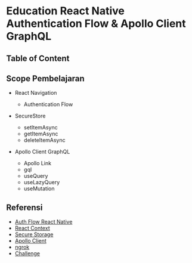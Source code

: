 # Education React Native Authentication Flow & Apollo Client GraphQL

## Table of Content

## Scope Pembelajaran

- React Navigation

  - Authentication Flow

- SecureStore

  - setItemAsync
  - getItemAsync
  - deleteItemAsync

- Apollo Client GraphQL

  - Apollo Link
  - gql
  - useQuery
  - useLazyQuery
  - useMutation

## Referensi

- [Auth Flow React Native](https://reactnavigation.org/docs/auth-flow/#what-we-need)
- [React Context](https://react.dev/reference/react/useContext)
- [Secure Storage](https://docs.expo.dev/versions/latest/sdk/securestore/)
- [Apollo Client](https://www.apollographql.com/docs/react/)
- [ngrok](https://ngrok.com/)
- [Challenge](https://docs.google.com/document/d/11k8BX9HRvXBti9-sOC5q65rfXRxSs_ZZJQyY1FAH4-k/edit)
